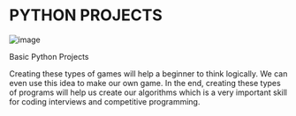# PYTHON PROJECTS

![image](https://user-images.githubusercontent.com/90493668/151049134-1d6e3cb4-feda-4b0e-94bb-ae0ff78823cc.png)

Basic Python Projects 

Creating these types of games will help a beginner to think logically.
We can even use this idea to make our own game.
In the end, creating these types of programs will help us create our algorithms
which is a very important skill for coding interviews and competitive programming.
